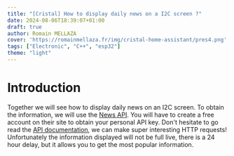 ```yaml
---
title: "[Cristal] How to display daily news on a I2C screen ?"
date: 2024-08-06T18:39:07+01:00
draft: true
author: Romain MELLAZA
cover: 'https://romainmellaza.fr/img/cristal-home-assistant/pres4.png'
tags: ["Electronic", "C++", "esp32"]
theme: "light"
---
```

# Introduction 
Together we will see how to display daily news on an I2C screen. To obtain the information, we will use the [News API](https://newsapi.org/). You will have to create a free account on their site to obtain your personal API key. Don't hesitate to go read the [API documentation](https://newsapi.org/docs), we can make super interesting HTTP requests! Unfortunately the information displayed will not be full live, there is a 24 hour delay, but it allows you to get the most popular information.


